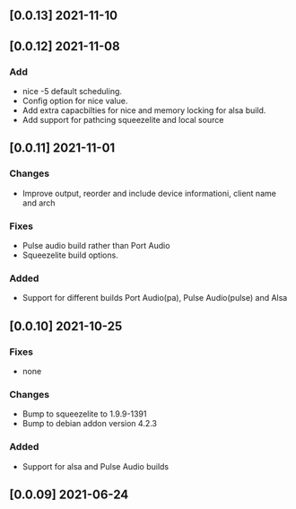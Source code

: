 ## [0.0.13] 2021-11-10


## [0.0.12] 2021-11-08

### Add
 - nice -5 default scheduling.
 - Config option for nice value.
 - Add extra capacbilties for nice and memory locking for alsa build.
 - Add support for pathcing squeezelite and local source

## [0.0.11] 2021-11-01

### Changes
 - Improve output, reorder and include device informationi, client name and arch

### Fixes
 - Pulse audio build rather than Port Audio
 - Squeezelite build options.

### Added
 - Support for different builds Port Audio(pa), Pulse Audio(pulse) and Alsa


## [0.0.10] 2021-10-25

### Fixes
 - none

### Changes
 - Bump to squeezelite to 1.9.9-1391
 - Bump to debian addon version 4.2.3

### Added
 - Support for alsa and Pulse Audio builds

## [0.0.09] 2021-06-24

